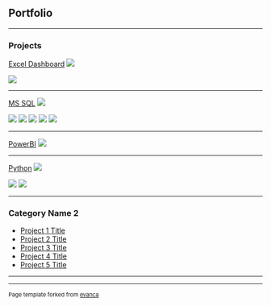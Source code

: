 ## Portfolio

---

### Projects 

[Excel Dashboard](/sample_page)
<img src="images/Diamonds.jpg?raw=true"/>

<img src="images/Diamonds_Dashboard.jpg?raw=true"/>

---
[MS SQL](/pdf/sample_presentation.pdf)
<img src="images/HairSalon_Main_SQL.jpg?raw=true"/>

<img src="images/HairSalon_Busiest.jpg?raw=true"/>

<img src="images/HairSalon_Topclients.jpg?raw=true"/>

<img src="images/HairSalon_NoShow.jpg?raw=true"/>

<img src="images/HairSalon_StoredProcedures.jpg?raw=true"/>

<img src="images/HairSalon_Functions.jpg?raw=true"/>


---
[PowerBI](http://example.com/)
<img src="images/UKAccidents_PowerBI.jpg?raw=true"/>


---
[Python](http://example.com/)
<img src="images/Diamonds_Python.jpg?raw=true"/>

<img src="images/Diamonds_Python_Results.jpg?raw=true"/>

<img src="images/Diamonds_Python_Feature.jpg?raw=true"/>



---

### Category Name 2

- [Project 1 Title](http://example.com/)
- [Project 2 Title](http://example.com/)
- [Project 3 Title](http://example.com/)
- [Project 4 Title](http://example.com/)
- [Project 5 Title](http://example.com/)

---




---
<p style="font-size:11px">Page template forked from <a href="https://github.com/evanca/quick-portfolio">evanca</a></p>
<!-- Remove above link if you don't want to attibute -->
